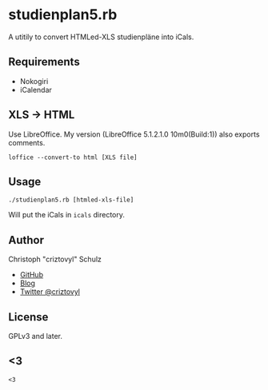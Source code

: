 # studienplan5.rb
A utitily to convert HTMLed-XLS studienpläne into iCals.

## Requirements

 - Nokogiri
 - iCalendar

## XLS -> HTML

Use LibreOffice. My version (LibreOffice 5.1.2.1.0 10m0(Build:1)) also exports comments.

    loffice --convert-to html [XLS file]

## Usage

    ./studienplan5.rb [htmled-xls-file]

Will put the iCals in `icals` directory.

## Author

Christoph "criztovyl" Schulz

 - [GitHub](https://github.com/criztovyl)
 - [Blog](https://criztovyl.joinout.de)
 - [Twitter @criztovyl](https://twitter.com/criztovyl)

## License
GPLv3 and later.

## <3

    <3
